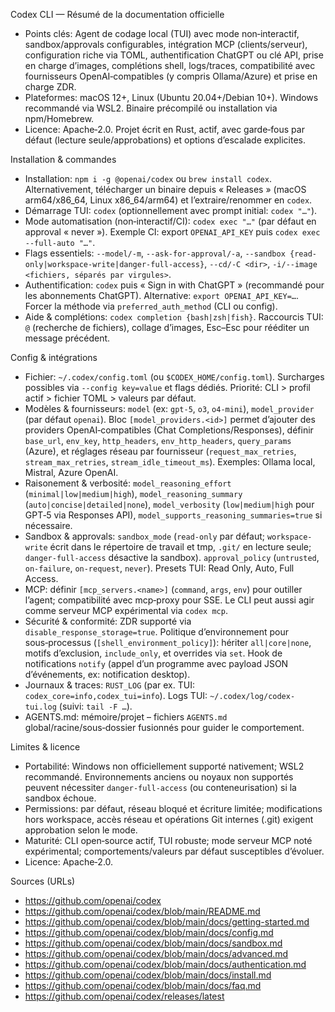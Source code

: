 Codex CLI — Résumé de la documentation officielle

- Points clés: Agent de codage local (TUI) avec mode non‑interactif, sandbox/approvals configurables, intégration MCP (clients/serveur), configuration riche via TOML, authentification ChatGPT ou clé API, prise en charge d’images, complétions shell, logs/traces, compatibilité avec fournisseurs OpenAI‑compatibles (y compris Ollama/Azure) et prise en charge ZDR.
- Plateformes: macOS 12+, Linux (Ubuntu 20.04+/Debian 10+). Windows recommandé via WSL2. Binaire précompilé ou installation via npm/Homebrew.
- Licence: Apache‑2.0. Projet écrit en Rust, actif, avec garde‑fous par défaut (lecture seule/approbations) et options d’escalade explicites.

Installation & commandes

- Installation: `npm i -g @openai/codex` ou `brew install codex`. Alternativement, télécharger un binaire depuis « Releases » (macOS arm64/x86_64, Linux x86_64/arm64) et l’extraire/renommer en `codex`.
- Démarrage TUI: `codex` (optionnellement avec prompt initial: `codex "…"`).
- Mode automatisation (non‑interactif/CI): `codex exec "…"` (par défaut en approval « never »). Exemple CI: export `OPENAI_API_KEY` puis `codex exec --full-auto "…"`.
- Flags essentiels: `--model/-m`, `--ask-for-approval/-a`, `--sandbox {read-only|workspace-write|danger-full-access}`, `--cd/-C <dir>`, `-i/--image <fichiers, séparés par virgules>`.
- Authentification: `codex` puis « Sign in with ChatGPT » (recommandé pour les abonnements ChatGPT). Alternative: `export OPENAI_API_KEY=…`. Forcer la méthode via `preferred_auth_method` (CLI ou config).
- Aide & complétions: `codex completion {bash|zsh|fish}`. Raccourcis TUI: `@` (recherche de fichiers), collage d’images, Esc–Esc pour rééditer un message précédent.

Config & intégrations

- Fichier: `~/.codex/config.toml` (ou `$CODEX_HOME/config.toml`). Surcharges possibles via `--config key=value` et flags dédiés. Priorité: CLI > profil actif > fichier TOML > valeurs par défaut.
- Modèles & fournisseurs: `model` (ex: `gpt-5`, `o3`, `o4-mini`), `model_provider` (par défaut `openai`). Bloc `[model_providers.<id>]` permet d’ajouter des providers OpenAI‑compatibles (Chat Completions/Responses), définir `base_url`, `env_key`, `http_headers`, `env_http_headers`, `query_params` (Azure), et réglages réseau par fournisseur (`request_max_retries`, `stream_max_retries`, `stream_idle_timeout_ms`). Exemples: Ollama local, Mistral, Azure OpenAI.
- Raisonement & verbosité: `model_reasoning_effort` (`minimal|low|medium|high`), `model_reasoning_summary` (`auto|concise|detailed|none`), `model_verbosity` (`low|medium|high` pour GPT‑5 via Responses API), `model_supports_reasoning_summaries=true` si nécessaire.
- Sandbox & approvals: `sandbox_mode` (`read-only` par défaut; `workspace-write` écrit dans le répertoire de travail et tmp, `.git/` en lecture seule; `danger-full-access` désactive la sandbox). `approval_policy` (`untrusted`, `on-failure`, `on-request`, `never`). Presets TUI: Read Only, Auto, Full Access.
- MCP: définir `[mcp_servers.<name>]` (`command`, `args`, `env`) pour outiller l’agent; compatibilité avec mcp‑proxy pour SSE. Le CLI peut aussi agir comme serveur MCP expérimental via `codex mcp`.
- Sécurité & conformité: ZDR supporté via `disable_response_storage=true`. Politique d’environnement pour sous‑processus (`[shell_environment_policy]`): hériter `all|core|none`, motifs d’exclusion, `include_only`, et overrides via `set`. Hook de notifications `notify` (appel d’un programme avec payload JSON d’événements, ex: notification desktop).
- Journaux & traces: `RUST_LOG` (par ex. TUI: `codex_core=info,codex_tui=info`). Logs TUI: `~/.codex/log/codex-tui.log` (suivi: `tail -F …`).
- AGENTS.md: mémoire/projet – fichiers `AGENTS.md` global/racine/sous‑dossier fusionnés pour guider le comportement.

Limites & licence

- Portabilité: Windows non officiellement supporté nativement; WSL2 recommandé. Environnements anciens ou noyaux non supportés peuvent nécessiter `danger-full-access` (ou conteneurisation) si la sandbox échoue.
- Permissions: par défaut, réseau bloqué et écriture limitée; modifications hors workspace, accès réseau et opérations Git internes (.git) exigent approbation selon le mode.
- Maturité: CLI open‑source actif, TUI robuste; mode serveur MCP noté expérimental; comportements/valeurs par défaut susceptibles d’évoluer.
- Licence: Apache‑2.0.

Sources (URLs)

- https://github.com/openai/codex
- https://github.com/openai/codex/blob/main/README.md
- https://github.com/openai/codex/blob/main/docs/getting-started.md
- https://github.com/openai/codex/blob/main/docs/config.md
- https://github.com/openai/codex/blob/main/docs/sandbox.md
- https://github.com/openai/codex/blob/main/docs/advanced.md
- https://github.com/openai/codex/blob/main/docs/authentication.md
- https://github.com/openai/codex/blob/main/docs/install.md
- https://github.com/openai/codex/blob/main/docs/faq.md
- https://github.com/openai/codex/releases/latest
